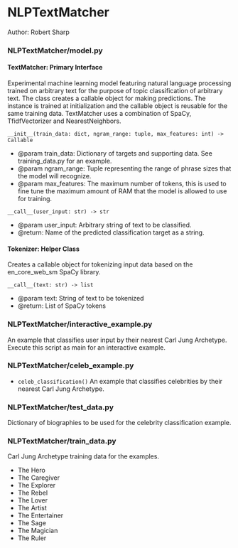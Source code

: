 # NLPTextMatcher
Author: Robert Sharp

### NLPTextMatcher/model.py

#### TextMatcher: Primary Interface
Experimental machine learning model featuring natural language processing 
trained on arbitrary text for the purpose of topic classification of arbitrary 
text. The class creates a callable object for making predictions. The instance 
is trained at initialization and the callable object is reusable for the same 
training data. TextMatcher uses a combination of SpaCy, TfidfVectorizer 
and NearestNeighbors.

`__init__(train_data: dict, ngram_range: tuple, max_features: int) -> Callable`
- @param train_data: Dictionary of targets and supporting data. See
training_data.py for an example.
- @param ngram_range: Tuple representing the range of phrase sizes that
the model will recognize.
- @param max_features: The maximum number of tokens, this is used to
fine tune the maximum amount of RAM that the model is allowed to use
for training.

`__call__(user_input: str) -> str`
- @param user_input: Arbitrary string of text to be classified.
- @return: Name of the predicted classification target as a string.

#### Tokenizer: Helper Class
Creates a callable object for tokenizing input data based on the en_core_web_sm 
SpaCy library.

`__call__(text: str) -> list`
- @param text: String of text to be tokenized 
- @return: List of SpaCy tokens

### NLPTextMatcher/interactive_example.py
An example that classifies user input by their nearest Carl Jung Archetype.
Execute this script as main for an interactive example.

### NLPTextMatcher/celeb_example.py
- `celeb_classification()`
An example that classifies celebrities by their nearest Carl Jung Archetype.

### NLPTextMatcher/test_data.py
Dictionary of biographies to be used for the celebrity classification example.

### NLPTextMatcher/train_data.py
Carl Jung Archetype training data for the examples.
- The Hero
- The Caregiver
- The Explorer
- The Rebel
- The Lover
- The Artist
- The Entertainer
- The Sage
- The Magician
- The Ruler
